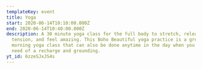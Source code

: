 ```yaml
---
templateKey: event
title: Yoga
start: 2020-06-14T10:10:00.000Z
end: 2020-06-14T10:40:00.000Z
description: A 30 minute yoga class for the full body to stretch, release
  tension, and feel amazing. This Boho Beautiful yoga practice is a great
  morning yoga class that can also be done anytime in the day when you are in
  need of a recharge and grounding.
yt_id: 6zzeSJxJS4s
---
```

